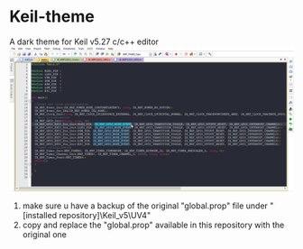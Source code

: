 # Keil-theme
A dark theme for Keil v5.27 c/c++ editor
![Screenshot](Screenshot.png)

1. make sure u have a backup of the original "global.prop" file under "[installed repository]\Keil_v5\UV4"
2. copy and replace the "global.prop" available in this repository with the original one
